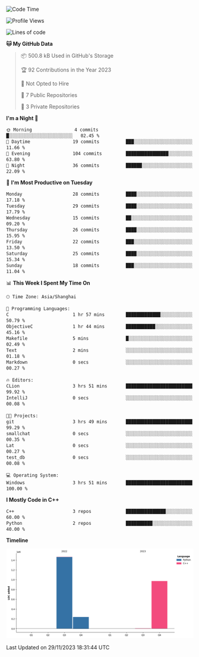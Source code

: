 <!--START_SECTION:waka-->
![Code Time](http://img.shields.io/badge/Code%20Time-63%20hrs%2026%20mins-blue)

![Profile Views](http://img.shields.io/badge/Profile%20Views-72-blue)

![Lines of code](https://img.shields.io/badge/From%20Hello%20World%20I%27ve%20Written-2.7%20million%20lines%20of%20code-blue)

**🐱 My GitHub Data** 

> 📦 500.8 kB Used in GitHub's Storage 
 > 
> 🏆 92 Contributions in the Year 2023
 > 
> 🚫 Not Opted to Hire
 > 
> 📜 7 Public Repositories 
 > 
> 🔑 3 Private Repositories 
 > 
**I'm a Night 🦉** 

```text
🌞 Morning                4 commits           █░░░░░░░░░░░░░░░░░░░░░░░░   02.45 % 
🌆 Daytime                19 commits          ███░░░░░░░░░░░░░░░░░░░░░░   11.66 % 
🌃 Evening                104 commits         ████████████████░░░░░░░░░   63.80 % 
🌙 Night                  36 commits          ██████░░░░░░░░░░░░░░░░░░░   22.09 % 
```
📅 **I'm Most Productive on Tuesday** 

```text
Monday                   28 commits          ████░░░░░░░░░░░░░░░░░░░░░   17.18 % 
Tuesday                  29 commits          ████░░░░░░░░░░░░░░░░░░░░░   17.79 % 
Wednesday                15 commits          ██░░░░░░░░░░░░░░░░░░░░░░░   09.20 % 
Thursday                 26 commits          ████░░░░░░░░░░░░░░░░░░░░░   15.95 % 
Friday                   22 commits          ███░░░░░░░░░░░░░░░░░░░░░░   13.50 % 
Saturday                 25 commits          ████░░░░░░░░░░░░░░░░░░░░░   15.34 % 
Sunday                   18 commits          ███░░░░░░░░░░░░░░░░░░░░░░   11.04 % 
```


📊 **This Week I Spent My Time On** 

```text
🕑︎ Time Zone: Asia/Shanghai

💬 Programming Languages: 
C                        1 hr 57 mins        █████████████░░░░░░░░░░░░   50.79 % 
ObjectiveC               1 hr 44 mins        ███████████░░░░░░░░░░░░░░   45.16 % 
Makefile                 5 mins              █░░░░░░░░░░░░░░░░░░░░░░░░   02.49 % 
Text                     2 mins              ░░░░░░░░░░░░░░░░░░░░░░░░░   01.18 % 
Markdown                 0 secs              ░░░░░░░░░░░░░░░░░░░░░░░░░   00.27 % 

🔥 Editors: 
CLion                    3 hrs 51 mins       █████████████████████████   99.92 % 
IntelliJ                 0 secs              ░░░░░░░░░░░░░░░░░░░░░░░░░   00.08 % 

🐱‍💻 Projects: 
git                      3 hrs 49 mins       █████████████████████████   99.29 % 
smallchat                0 secs              ░░░░░░░░░░░░░░░░░░░░░░░░░   00.35 % 
Lat                      0 secs              ░░░░░░░░░░░░░░░░░░░░░░░░░   00.27 % 
test_db                  0 secs              ░░░░░░░░░░░░░░░░░░░░░░░░░   00.08 % 

💻 Operating System: 
Windows                  3 hrs 51 mins       █████████████████████████   100.00 % 
```

**I Mostly Code in C++** 

```text
C++                      3 repos             ███████████████░░░░░░░░░░   60.00 % 
Python                   2 repos             ██████████░░░░░░░░░░░░░░░   40.00 % 
```



**Timeline**

![Lines of Code chart](https://raw.githubusercontent.com/LeKZzzz/LeKZzzz/master/assets/bar_graph.png)


 Last Updated on 29/11/2023 18:31:44 UTC
<!--END_SECTION:waka-->
